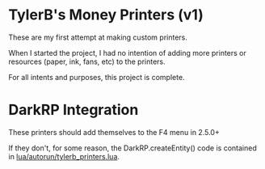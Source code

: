TylerB's Money Printers (v1)
==============

These are my first attempt at making custom printers.

When I started the project, I had no intention of adding more printers or resources (paper, ink, fans, etc) to the printers.

For all intents and purposes, this project is complete.

DarkRP Integration
==============

These printers should add themselves to the F4 menu in 2.5.0+

If they don't, for some reason, the DarkRP.createEntity() code is contained in [lua/autorun/tylerb_printers.lua](http://wiki.darkrp.com/index.php/Main_Page).